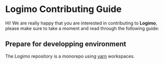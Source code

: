 # Logimo Contributing Guide

Hi! We are really happy that you are interested in contributing to **Logimo**, please make sure to take a moment and read through the following guide:

## Prepare for developping environment

The Logimo repository is a monorepo using [yarn](https://yarnpkg.com/) workspaces.
